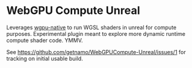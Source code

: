 # WebGPU Compute Unreal

Leverages [wgpu-native](https://github.com/gfx-rs/wgpu-native) to run WGSL shaders in unreal for compute purposes. Experimental plugin meant to explore more dynamic runtime compute shader code. YMMV.

See https://github.com/getnamo/WebGPUCompute-Unreal/issues/1 for tracking on initial usable build.
